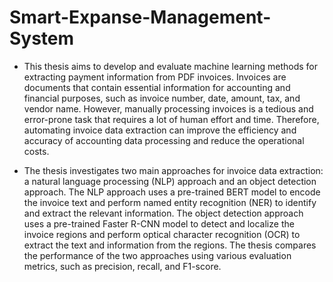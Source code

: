 # Smart-Expanse-Management-System
* This thesis aims to develop and evaluate machine learning methods for extracting payment information from PDF invoices. Invoices are documents that contain essential information for accounting and financial purposes, such as invoice number, date, amount, tax, and vendor name. However, manually processing invoices is a tedious and error-prone task that requires a lot of human effort and time. Therefore, automating invoice data extraction can improve the efficiency and accuracy of accounting data processing and reduce the operational costs.

* The thesis investigates two main approaches for invoice data extraction: a natural language processing (NLP) approach and an object detection approach. The NLP approach uses a pre-trained BERT model to encode the invoice text and perform named entity recognition (NER) to identify and extract the relevant information. The object detection approach uses a pre-trained Faster R-CNN model to detect and localize the invoice regions and perform optical character recognition (OCR) to extract the text and information from the regions. The thesis compares the performance of the two approaches using various evaluation metrics, such as precision, recall, and F1-score.
